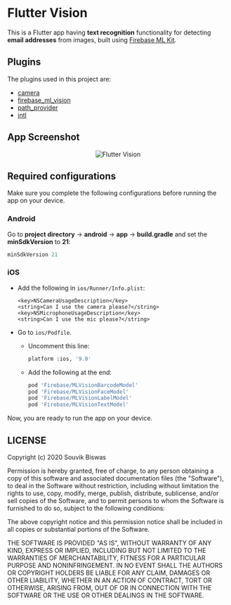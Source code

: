 # Flutter Vision

This is a Flutter app having **text recognition** functionality for detecting **email addresses** from images, built using [Firebase ML Kit](https://firebase.google.com/docs/ml-kit).

## Plugins

The plugins used in this project are:

* [camera](https://pub.dev/packages/camera)
* [firebase_ml_vision](https://pub.dev/packages/firebase_ml_vision)
* [path_provider](https://pub.dev/packages/path_provider)
* [intl](https://pub.dev/packages/intl)

## App Screenshot

<p align="center">
  <img src="https://github.com/sbis04/flutter_vision/raw/master/Screenshots/mlkit.png" alt="Flutter Vision" />
</p>

## Required configurations

Make sure you complete the following configurations before running the app on your device.

### Android

Go to **project directory** -> **android** -> **app** -> **build.gradle** and set the **minSdkVersion** to **21**:

```gradle
minSdkVersion 21
```

### iOS

* Add the following in `ios/Runner/Info.plist`:
  ```
  <key>NSCameraUsageDescription</key>
  <string>Can I use the camera please?</string>
  <key>NSMicrophoneUsageDescription</key>
  <string>Can I use the mic please?</string>
  ```

* Go to `ios/Podfile`.
  * Uncomment this line:
    ```bash
    platform :ios, '9.0'
    ```

  * Add the following at the end:
    ```bash
    pod 'Firebase/MLVisionBarcodeModel'
    pod 'Firebase/MLVisionFaceModel'
    pod 'Firebase/MLVisionLabelModel'
    pod 'Firebase/MLVisionTextModel'
    ```

Now, you are ready to run the app on your device.

## LICENSE

Copyright (c) 2020 Souvik Biswas

Permission is hereby granted, free of charge, to any person obtaining a copy
of this software and associated documentation files (the "Software"), to deal
in the Software without restriction, including without limitation the rights
to use, copy, modify, merge, publish, distribute, sublicense, and/or sell
copies of the Software, and to permit persons to whom the Software is
furnished to do so, subject to the following conditions:

The above copyright notice and this permission notice shall be included in all
copies or substantial portions of the Software.

THE SOFTWARE IS PROVIDED "AS IS", WITHOUT WARRANTY OF ANY KIND, EXPRESS OR
IMPLIED, INCLUDING BUT NOT LIMITED TO THE WARRANTIES OF MERCHANTABILITY,
FITNESS FOR A PARTICULAR PURPOSE AND NONINFRINGEMENT. IN NO EVENT SHALL THE
AUTHORS OR COPYRIGHT HOLDERS BE LIABLE FOR ANY CLAIM, DAMAGES OR OTHER
LIABILITY, WHETHER IN AN ACTION OF CONTRACT, TORT OR OTHERWISE, ARISING FROM,
OUT OF OR IN CONNECTION WITH THE SOFTWARE OR THE USE OR OTHER DEALINGS IN THE
SOFTWARE.
